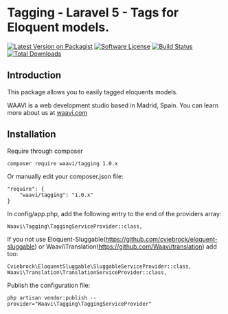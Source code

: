 # Tagging - Laravel 5 - Tags for Eloquent models.

[![Latest Version on Packagist](https://img.shields.io/packagist/v/waavi/tagging.svg?style=flat-square)](https://packagist.org/packages/waavi/tagging)
[![Software License](https://img.shields.io/badge/license-MIT-brightgreen.svg?style=flat-square)](LICENSE.md)
[![Build Status](https://img.shields.io/travis/Waavi/tagging/master.svg?style=flat-square)](https://travis-ci.org/Waavi/tagging)
[![Total Downloads](https://img.shields.io/packagist/dt/waavi/tagging.svg?style=flat-square)](https://packagist.org/packages/waavi/tagging)

## Introduction

This package allows you to easily tagged eloquents models.

WAAVI is a web development studio based in Madrid, Spain. You can learn more about us at [waavi.com](http://waavi.com)

## Installation

Require through composer

    composer require waavi/tagging 1.0.x

Or manually edit your composer.json file:

    "require": {
        "waavi/tagging": "1.0.x"
    }

In config/app.php, add the following entry to the end of the providers array:

    Waavi\Tagging\TaggingServiceProvider::class,

If you not use Eloquent-Sluggable(https://github.com/cviebrock/eloquent-sluggable) or Waavi\Translation(https://github.com/Waavi/translation) add too:
    
    Cviebrock\EloquentSluggable\SluggableServiceProvider::class,
    Waavi\Translation\TranslationServiceProvider::class,    

Publish the configuration file:

    php artisan vendor:publish --provider="Waavi\Tagging\TaggingServiceProvider"

